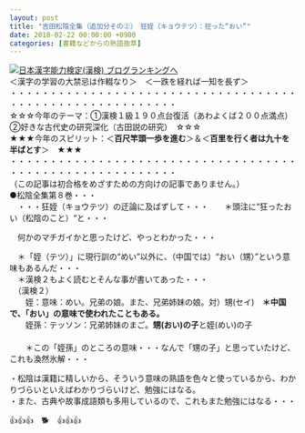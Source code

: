 ```yaml
---
layout: post
title: "吉田松陰全集（追加分その②）　狂姪（キョウテツ）：狂った“おい”"
date: 2018-02-22 00:00:00 +0900
categories: [書籍などからの熟語抜萃]
---
```


[![](/syuusyuu9701/assets/images/吉田松陰全集（追加分その②）-狂姪（キョウテツ）：狂った“おい”-br_c_3028_1.gif)](http://blog.with2.net/link.php?1659096:3028 "日本漢字能力検定(漢検) ブログランキングへ")[日本漢字能力検定(漢検) ブログランキングへ](http://blog.with2.net/link.php?1659096:3028)  
＜漢字の学習の大禁忌は作輟なり＞　＜一跌を経れば一知を長ず＞  
・・・・・・・・・・・・・・・・・・・・・・・・・・・・・・・・・・・・・・・・・・・・・・・・・・・・・・・・・  
☆☆☆今年のテーマ：①漢検１級１９０点台復活（あわよくば２００点満点）　②好きな古代史の研究深化（古田説の研究）　☆☆☆  
★★★今年のスピリット：＜**百尺竿頭一歩を進む**＞＆＜**百里を行く者は九十を半ばとす**＞　★★★  
・・・・・・・・・・・・・・・・・・・・・・・・・・・・・・・・・・・・・・・・・・・・・・・・・・・・・・・・・  
（この記事は初合格をめざすための方向けの記事でありません。）  
●松陰全集第８巻・・・  
　・・・狂姪（キョウテツ）の迂論に及ばずして・・・　　＊頭注に“狂ったおい（松陰のこと）“と・・・  
  
　何かのマチガイかと思ったけど、やっとわかった・・・  
  
　＊「姪（テツ）」に現行訓の“めい”以外に、（中国では）“おい（甥）”という意味もあるんだ・・・  
　＊漢検２もよく読むとそんな事が書いてあった・・・  
　（漢検２）  
　　姪：意味：めい。兄弟の娘。また、兄弟姉妹の娘。対）甥(セイ)　**＊中国で、「おい」の意味で使われたこともある。**  
　　姪孫：テッソン：兄弟姉妹のまご。**甥(おい)の子**と姪(めい)の子  
　  
　　＊この「姪孫」のところの意味・・・なんで「甥の子」と思っていたけど、これも渙然氷解・・・  
  
・松陰は漢籍に精しいから、そういう意味の熟語を色々と使っているから、わかりづらいといえばわかりづらいけど、勉強にはなる。  
・また、古典や故事成語類も多用しているので、これもまた勉強にはなる・・・  
  
👍👍👍　🐕　👍👍👍  
  
  